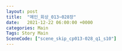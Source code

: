 ```yaml
---
layout: post
title:  "메인_회상_013~028장"
date:   2021-12-22 06:00:00 +0000
categories: Main
Tags: Story Main
SceneCode: ["scene_skip_cp013-028_q1_s10"]
---
```

